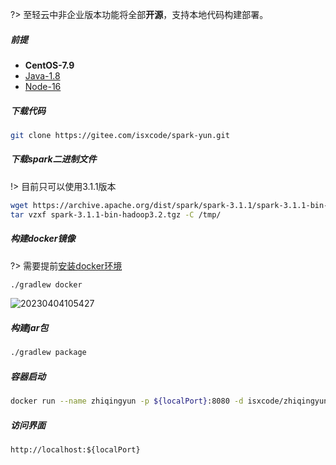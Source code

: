 ?> 至轻云中非企业版本功能将全部**开源**，支持本地代码构建部署。

##### 前提

- **CentOS-7.9**
- [Java-1.8](https://ispong.isxcode.com/spring/java/java%20%E5%AE%89%E8%A3%85/)
- [Node-16](https://ispong.isxcode.com/react/nodejs/nodejs%20%E5%AE%89%E8%A3%85/)

##### 下载代码

```bash
git clone https://gitee.com/isxcode/spark-yun.git
```

##### 下载spark二进制文件

!> 目前只可以使用3.1.1版本

```bash
wget https://archive.apache.org/dist/spark/spark-3.1.1/spark-3.1.1-bin-hadoop3.2.tgz 
tar vzxf spark-3.1.1-bin-hadoop3.2.tgz -C /tmp/
```

##### 构建docker镜像

?> 需要提前[安装docker环境](https://ispong.isxcode.com/linux/docker/docker%20%E5%AE%89%E8%A3%85/)

```bash
./gradlew docker
```

![20230404105427](https://img.isxcode.com/picgo/20230404105427.png)

##### 构建jar包

```bash
./gradlew package
```

##### 容器启动

```bash
docker run --name zhiqingyun -p ${localPort}:8080 -d isxcode/zhiqingyun:${version}
```

##### 访问界面

```text
http://localhost:${localPort}
```
